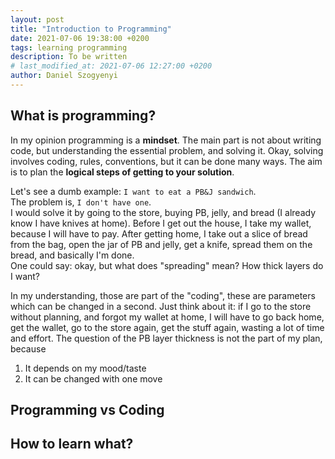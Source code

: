 ```yaml
---
layout: post
title: "Introduction to Programming"
date: 2021-07-06 19:38:00 +0200
tags: learning programming
description: To be written
# last_modified_at: 2021-07-06 12:27:00 +0200
author: Daniel Szogyenyi
---
```


## What is programming?

In my opinion programming is a __mindset__. The main part is not about writing code, but understanding the essential problem, and solving it. Okay, solving involves coding, rules, conventions, but it can be done many ways. The aim is to plan the __logical steps of getting to your solution__.  

Let's see a dumb example: `I want to eat a PB&J sandwich`.  
The problem is, `I don't have one`.  
I would solve it by going to the store, buying PB, jelly, and bread (I already know I have knives at home). Before I get out the house, I take my wallet, because I will have to pay. After getting home, I take out a slice of bread from the bag, open the jar of PB and jelly, get a knife, spread them on the bread, and basically I'm done.  
One could say: okay, but what does "spreading" mean? How thick layers do I want?

In my understanding, those are part of the "coding", these are parameters which can be changed in a second. Just think about it: if I go to the store without planning, and forgot my wallet at home, I will have to go back home, get the wallet, go to the store again, get the stuff again, wasting a lot of time and effort. The question of the PB layer thickness is not the part of my plan, because

1. It depends on my mood/taste
2. It can be changed with one move

## Programming vs Coding

## How to learn what?